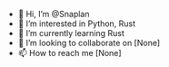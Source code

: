 - 👋 Hi, I’m @Snaplan
- 👀 I’m interested in Python, Rust
- 🌱 I’m currently learning Rust
- 💞️ I’m looking to collaborate on [None]
- 📫 How to reach me [None]


<!---
Snaplan/Snaplan is a ✨ special ✨ repository because its `README.md` (this file) appears on your GitHub profile.
You can click the Preview link to take a look at your changes.
--->

